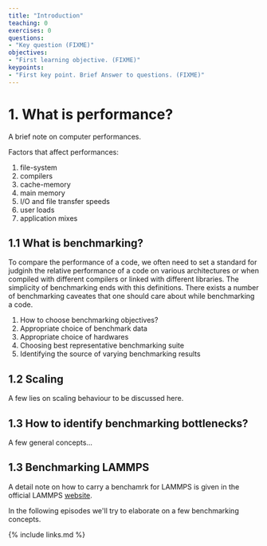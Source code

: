 ```yaml
---
title: "Introduction"
teaching: 0
exercises: 0
questions:
- "Key question (FIXME)"
objectives:
- "First learning objective. (FIXME)"
keypoints:
- "First key point. Brief Answer to questions. (FIXME)"
---
```

# 1. What is performance?

A brief note on computer performances.

Factors that affect performances:
1. file-system
2. compilers
3. cache-memory
4. main memory
5. I/O and file transfer speeds
6. user loads
7. application mixes

## 1.1 What is benchmarking?
To compare the performance of a code, we often need to set a standard for judginh the relative performance of a code on various architectures or when compiled with different compilers or linked with different libraries. The simplicity of benchmarking ends with this definitions. There exists a number of benchmarking caveates that one should care about while benchmarking a code.

1. How to choose benchmarking objectives?
2. Appropriate choice of benchmark data
3. Appropriate choice of hardwares
4. Choosing best representative benchmarking suite
5. Identifying the source of varying benchmarking results

## 1.2 Scaling
A few lies on scaling behaviour to be discussed here.

## 1.3 How to identify benchmarking bottlenecks?
 A few general concepts...

## 1.3 Benchmarking LAMMPS

A detail note on how to carry a benchamrk for LAMMPS is given in the official LAMMPS [website](https://lammps.sandia.gov/bench.html).

In the following episodes we'll try to elaborate on a few benchmarking concepts.




{% include links.md %}

